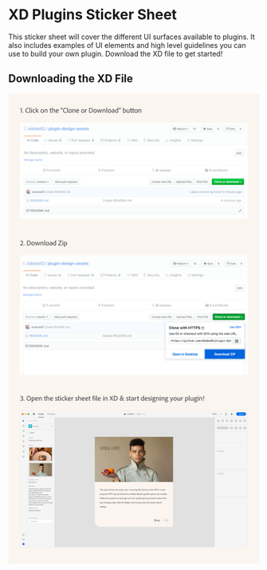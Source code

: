 # XD Plugins Sticker Sheet

This sticker sheet will cover the different UI surfaces available to plugins. It also includes examples of UI elements and high level guidelines you can use to build your own plugin. Download the XD file to get started!

## Downloading the XD File 

![Downloading the XD file](/images/Github_download_XD_file.png)



